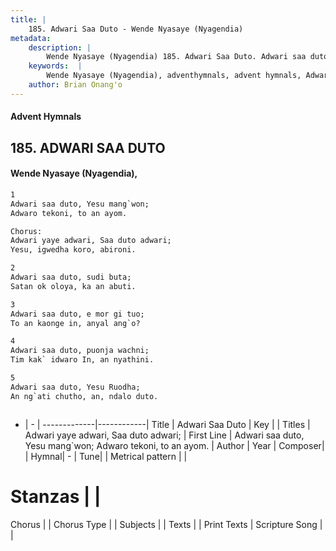 ```yaml
---
title: |
    185. Adwari Saa Duto - Wende Nyasaye (Nyagendia)
metadata:
    description: |
        Wende Nyasaye (Nyagendia) 185. Adwari Saa Duto. Adwari saa duto, Yesu mang`won; Adwaro tekoni, to an ayom.  Chorus: Adwari yaye adwari, Saa duto adwari; Yesu, igwedha koro, abironi.  
    keywords:  |
        Wende Nyasaye (Nyagendia), adventhymnals, advent hymnals, Adwari Saa Duto, Adwari saa duto, Yesu mang`won; Adwaro tekoni, to an ayom.. Adwari yaye adwari, Saa duto adwari;
    author: Brian Onang'o
---
```


#### Advent Hymnals
## 185. ADWARI SAA DUTO
####  Wende Nyasaye (Nyagendia),

```txt
1
Adwari saa duto, Yesu mang`won;
Adwaro tekoni, to an ayom.

Chorus:
Adwari yaye adwari, Saa duto adwari;
Yesu, igwedha koro, abironi.

2
Adwari saa duto, sudi buta;
Satan ok oloya, ka an abuti.

3
Adwari saa duto, e mor gi tuo;
To an kaonge in, anyal ang`o?

4
Adwari saa duto, puonja wachni;
Tim kak` idwaro In, an nyathini.

5
Adwari saa duto, Yesu Ruodha;
An ng`ati chutho, an, ndalo duto.



```

- |   -  |
-------------|------------|
Title | Adwari Saa Duto |
Key |  |
Titles | Adwari yaye adwari, Saa duto adwari; |
First Line | Adwari saa duto, Yesu mang`won; Adwaro tekoni, to an ayom. |
Author | 
Year | 
Composer| |
Hymnal|  - |
Tune|  |
Metrical pattern | |
# Stanzas |  |
Chorus |  |
Chorus Type |  |
Subjects | |
Texts |  |
Print Texts | 
Scripture Song |  |
    

